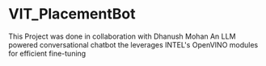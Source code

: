 # VIT_PlacementBot
This Project was done in collaboration with Dhanush Mohan
An LLM powered conversational chatbot the leverages INTEL's OpenVINO modules for efficient fine-tuning 
